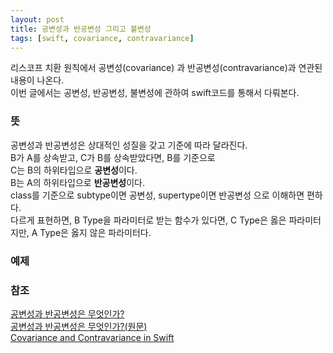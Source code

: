 ```yaml
---
layout: post
title: 공변성과 반공변성 그리고 불변성
tags: [swift, covariance, contravariance]
---
```

리스코프 치환 원칙에서 공변성(covariance) 과 반공변성(contravariance)과 연관된 내용이 나온다.  
이번 글에서는 공변성, 반공변성, 불변성에 관하여 swift코드를 통해서 다뤄본다.  
  
### 뜻
공변성과 반공변성은 상대적인 성질을 갖고 기준에 따라 달라진다.  
B가 A를 상속받고, C가 B를 상속받았다면, B를 기준으로  
C는 B의 하위타입으로 **공변성**이다.  
B는 A의 하위타입으로 **반공변성**이다.  
class를 기준으로 subtype이면 공변성, supertype이면 반공변성 으로 이해하면 편하다.  
다르게 표현하면, B Type을 파라미터로 받는 함수가 있다면, C Type은 옳은 파라미터지만, A Type은 옳지 않은 파라미터다.  

### 예제


 
### 참조
[공변성과 반공변성은 무엇인가?](https://www.haruair.com/blog/4458)  
[공변성과 반공변성은 무엇인가?(원문)](https://www.stephanboyer.com/post/132/what-are-covariance-and-contravariance)  
[Covariance and Contravariance in Swift](https://medium.com/@aunnnn/covariance-and-contravariance-in-swift-32f3be8610b9)  


